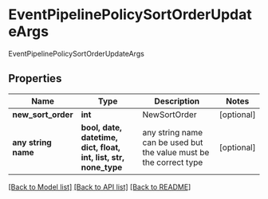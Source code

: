 # EventPipelinePolicySortOrderUpdateArgs

EventPipelinePolicySortOrderUpdateArgs

## Properties
Name | Type | Description | Notes
------------ | ------------- | ------------- | -------------
**new_sort_order** | **int** | NewSortOrder | [optional] 
**any string name** | **bool, date, datetime, dict, float, int, list, str, none_type** | any string name can be used but the value must be the correct type | [optional]

[[Back to Model list]](../README.md#documentation-for-models) [[Back to API list]](../README.md#documentation-for-api-endpoints) [[Back to README]](../README.md)


